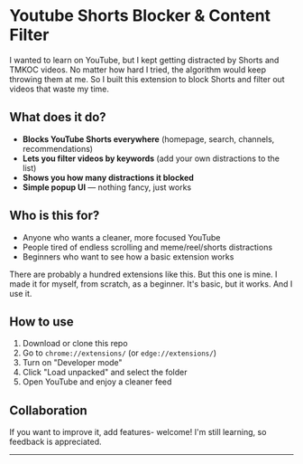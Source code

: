 # Youtube Shorts Blocker & Content Filter

I wanted to learn on YouTube, but I kept getting distracted by Shorts and TMKOC videos. No matter how hard I tried, the algorithm would keep throwing them at me. So I built this extension to block Shorts and filter out videos that waste my time.

## What does it do?
- **Blocks YouTube Shorts everywhere** (homepage, search, channels, recommendations)
- **Lets you filter videos by keywords** (add your own distractions to the list)
- **Shows you how many distractions it blocked**
- **Simple popup UI** — nothing fancy, just works

## Who is this for?
- Anyone who wants a cleaner, more focused YouTube
- People tired of endless scrolling and meme/reel/shorts distractions
- Beginners who want to see how a basic extension works


There are probably a hundred extensions like this. But this one is mine. I made it for myself, from scratch, as a beginner. It's basic, but it works. And I use it.

## How to use
1. Download or clone this repo
2. Go to `chrome://extensions/` (or `edge://extensions/`)
3. Turn on "Developer mode"
4. Click "Load unpacked" and select the folder
5. Open YouTube and enjoy a cleaner feed

## Collaboration
If you want to improve it, add features- welcome! I'm still learning, so feedback is appreciated.

---
